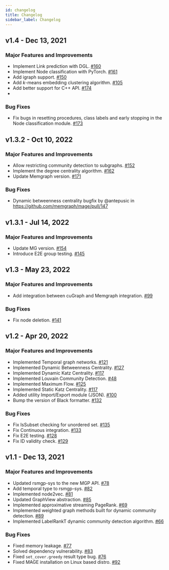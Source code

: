 ```yaml
---
id: changelog
title: Changelog
sidebar_label: Changelog
---
```


## v1.4 - Dec 13, 2021

### Major Features and Improvements

- Implement Link prediction with DGL.
  [#160](https://github.com/memgraph/mage/pull/160)
- Implement Node classification with PyTorch.
  [#161](https://github.com/memgraph/mage/pull/161)
- Add igraph support.
  [#150](https://github.com/memgraph/mage/pull/150)
- Add _k_-means embedding clustering algorithm.
  [#105](https://github.com/memgraph/mage/pull/105)
- Add better support for C++ API.
  [#174](https://github.com/memgraph/mage/pull/174)
- 
### Bug Fixes
- Fix bugs in resetting procedures, class labels and early stopping in the Node classification module.
  [#173](https://github.com/memgraph/mage/pull/173)

## v1.3.2 - Oct 10, 2022

### Major Features and Improvements
- Allow restricting community detection to subgraphs.
  [#152](https://github.com/memgraph/mage/pull/152)
- Implement the degree centrality algorithm.
  [#162](https://github.com/memgraph/mage/pull/162)
- Update Memgraph version.
  [#171](https://github.com/memgraph/mage/pull/171)

### Bug Fixes
- Dynamic betweenness centrality bugfix by @antepusic in https://github.com/memgraph/mage/pull/147

## v1.3.1 - Jul 14, 2022

### Major Features and Improvements
- Update MG version.
  [#154](https://github.com/memgraph/mage/pull/154)
- Introduce E2E group testing.
  [#145](https://github.com/memgraph/mage/pull/145)

## v1.3 - May 23, 2022

### Major Features and Improvements
- Add integration between cuGraph and Memgraph integration.
  [#99](https://github.com/memgraph/mage/pull/99)

### Bug Fixes
- Fix node deletion.
  [#141](https://github.com/memgraph/mage/pull/141)

## v1.2 - Apr 20, 2022

### Major Features and Improvements

- Implemented Temporal graph networks.
  [#121](https://github.com/memgraph/mage/pull/121)
- Implemented Dynamic Betweenness Centrality.
  [#127](https://github.com/memgraph/mage/pull/127)
- Implemented Dynamic Katz Centrality.
  [#117](https://github.com/memgraph/mage/pull/117)
- Implemented Louvain Community Detection.
  [#48](https://github.com/memgraph/mage/pull/48)
- Implemented Maximum Flow.
  [#125](https://github.com/memgraph/mage/pull/125)
- Implemented Static Katz Centrality. 
  [#117](https://github.com/memgraph/mage/pull/117)
- Added utility Import/Export module (JSON).
  [#100](https://github.com/memgraph/mage/pull/100)
- Bump the version of Black formatter.
  [#132](https://github.com/memgraph/mage/pull/132)

### Bug Fixes
- Fix IsSubset checking for unordered set.
  [#135](https://github.com/memgraph/mage/pull/135)
- Fix Continuous integration.
  [#133](https://github.com/memgraph/mage/pull/133)
- Fix E2E testing.
  [#128](https://github.com/memgraph/mage/pull/128)
- Fix ID validity check.
  [#129](https://github.com/memgraph/mage/pull/129)

## v1.1 - Dec 13, 2021

### Major Features and Improvements

- Updated rsmgp-sys to the new MGP API.
  [#78](https://github.com/memgraph/mage/pull/78)
- Add temporal type to rsmgp-sys.
  [#82](https://github.com/memgraph/mage/pull/82)
- Implemented node2vec. [#81](https://github.com/memgraph/mage/pull/81)
- Updated GraphView abstraction. [#85](https://github.com/memgraph/mage/pull/85)
- Implemented approximative streaming PageRank.
  [#69](https://github.com/memgraph/mage/pull/69)
- Implemented weighted graph methods built for dynamic community detection.
  [#89](https://github.com/memgraph/mage/pull/89)
- Implemented LabelRankT dynamic community detection algorithm.
  [#66](https://github.com/memgraph/mage/pull/66)

### Bug Fixes

- Fixed memory leakage. [#77](https://github.com/memgraph/mage/pull/77)
- Solved dependency vulnerability.
  [#83](https://github.com/memgraph/mage/pull/83)
- Fixed `set_cover.greedy` result type bug.
  [#76](https://github.com/memgraph/mage/pull/76)
- Fixed MAGE installation on Linux based distro.
  [#92](https://github.com/memgraph/mage/pull/92)
